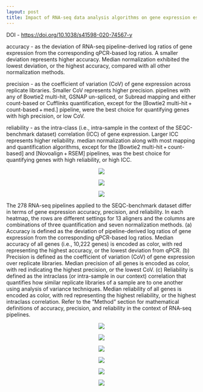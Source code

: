 ```yaml
---
layout: post
title: Impact of RNA-seq data analysis algorithms on gene expression estimation and downstream prediction
---
```

DOI - https://doi.org/10.1038/s41598-020-74567-y

accuracy -  as the deviation of RNA-seq pipeline-derived log ratios of gene expression from the corresponding qPCR-based log ratios.
A smaller deviation represents higher accuracy. Median normalization exhibited the lowest deviation, or the highest accuracy, compared with all other normalization methods.

precision - as the coefficient of variation (CoV) of gene expression across replicate libraries. Smaller CoV represents higher precision.
pipelines with any of Bowtie2 multi-hit, GSNAP un-spliced, or Subread mapping and either count-based or Cufflinks quantification, except for the [Bowtie2 multi-hit + count-based + med.] pipeline, were the best choice for quantifying genes with high precision, or low CoV.

reliability - as the intra-class (i.e., intra-sample in the context of the SEQC-benchmark dataset) correlation (ICC) of gene expression. Larger ICC represents higher reliability.
median normalization along with most mapping and quantification algorithms, except for the [Bowtie2 multi-hit + count-based] and [Novoalign + RSEM] pipelines, was the best choice for quantifying genes with high reliability, or high ICC.


<p align="center">
    <img src="/Images/RNA-seq_FDA_paper_images/pipeline_selection_strategy.png" /> 
</p>  


<p align="center">
    <img src="/Images/RNA-seq_FDA_paper_images/rna1.png" /> 
</p>



<p align="center">
    <img src="/Images/RNA-seq_FDA_paper_images/rna2.png" />
</p>



The 278 RNA-seq pipelines applied to the SEQC-benchmark dataset differ in terms of gene expression accuracy, precision, and reliability. In each heatmap, the rows are different settings for 13 aligners and the columns are combinations of three quantification and seven normalization methods. (a) Accuracy is defined as the deviation of pipeline-derived log ratios of gene expression from the corresponding qPCR-based log ratios. Median accuracy of all genes (i.e., 10,222 genes) is encoded as color, with red representing the highest accuracy, or the lowest deviation from qPCR. (b) Precision is defined as the coefficient of variation (CoV) of gene expression over replicate libraries. Median precision of all genes is encoded as color, with red indicating the highest precision, or the lowest CoV. (c) Reliability is defined as the intraclass (or intra-sample in our context) correlation that quantifies how similar replicate libraries of a sample are to one another using analysis of variance techniques. Median reliability of all genes is encoded as color, with red representing the highest reliability, or the highest intraclass correlation. Refer to the “Method” section for mathematical definitions of accuracy, precision, and reliability in the context of RNA-seq pipelines.



<p align="center">
    <img src="/Images/RNA-seq_FDA_paper_images/mappin_tools.png" />
</p>



<p align="center">
    <img src="/Images/RNA-seq_FDA_paper_images/pipeline_tools.png" />
</p>



<p align="center">
    <img src="/Images/RNA-seq_FDA_paper_images/quantification_tools.png" />
</p>



<p align="center">
    <img src="/Images/RNA-seq_FDA_paper_images/normalization_methods.png" />
</p>



<p align="center">
    <img src="/Images/RNA-seq_FDA_paper_images/benchmark_datasets.png" />
</p>



<p align="center">
    <img src="/Images/RNA-seq_FDA_paper_images/pipeline_selection_strategy.png " />
</p>



